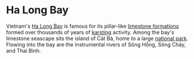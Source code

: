 # Ha Long Bay

Vietnam's [Ha Long Bay](http://en.wikipedia.org/wiki/Ha_Long_Bay) is famous for its pillar-like [limestone formations](http://www.interlineres.com/upload/images/Vietnam/Halong%20Bay%20Vietnam.jpg) formed over thousands of years of [karsting](http://en.wikipedia.org/wiki/Karst) activity. Among the bay's limestone seascape sits the island of Cát Bà, home to a large [national park](http://en.wikipedia.org/wiki/Cat_Ba_National_Park). Flowing into the bay are the instrumental rivers of Sông Hồng, Sông Chảy, and Thai Binh.